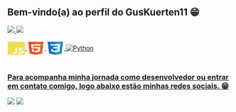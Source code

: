 ## Bem-vindo(a) ao perfil do GusKuerten11 😁

 <div>
   <a href="https://github.com/GusKuerten11">
   <img height="180em" src="https://github-readme-stats.vercel.app/api?username=GusKuerten11&show_icons=true&theme=catppuccin_mocha&include_all_commits=true&count_private=true"/>
   <img height="180em" src="https://github-readme-stats.vercel.app/api/top-langs/?username=GusKuerten11&layout=compact&langs_count=6&theme=catppuccin_mocha"/>
</div>
    
<div style="display: inline_block"><br>
  <img align="center" alt="Js" height="30" width="40" src="https://raw.githubusercontent.com/devicons/devicon/master/icons/javascript/javascript-plain.svg">
  <img align="center" alt="HTML" height="30" width="40" src="https://raw.githubusercontent.com/devicons/devicon/master/icons/html5/html5-original.svg">
  <img align="center" alt="CSS" height="30" width="40" src="https://raw.githubusercontent.com/devicons/devicon/master/icons/css3/css3-original.svg">
  <img align="center" alt="Python" height="30" width="40" src="https://cdn.jsdelivr.net/gh/devicons/devicon@latest/icons/python/python-original.svg">
          
</div>
 
<br>
 
### Para acompanha minha jornada como desenvolvedor ou entrar em contato comigo, logo abaixo estão minhas redes sociais. 😁
 
  <a href="https://instagram.com/gus_kuerten" target="_blank"><img src="https://img.shields.io/badge/-Instagram-%23E4405F?style=for-the-badge&logo=instagram&logoColor=white" target="_blank"></a>
  <a href = "mailto:gustavokdias@gmail.com"><img src="https://img.shields.io/badge/-Gmail-%23333?style=for-the-badge&logo=gmail&logoColor=white" target="_blank"></a>
 
</div>
